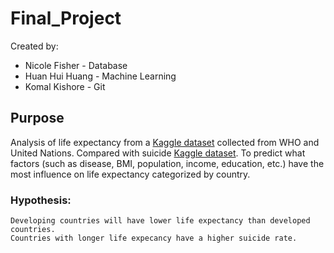 # Final_Project
Created by:
- Nicole Fisher - Database
- Huan Hui Huang - Machine Learning
- Komal Kishore - Git 

## Purpose
Analysis of life expectancy from a [Kaggle dataset](https://www.kaggle.com/datasets/kumarajarshi/life-expectancy-who) collected from WHO and United Nations. Compared with suicide [Kaggle dataset](https://www.kaggle.com/code/mariapushkareva/suicide-rate-analysis-eda-and-clustering/data). To predict what factors (such as disease, BMI, population, income, education, etc.) have the most influence on life expectancy categorized by country.
	
### Hypothesis: 
	Developing countries will have lower life expectancy than developed countries. 
	Countries with longer life expecancy have a higher suicide rate.
